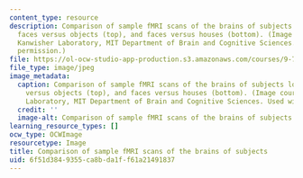 ```yaml
---
content_type: resource
description: Comparison of sample fMRI scans of the brains of subjects looking at
  faces versus objects (top), and faces versus houses (bottom). (Image courtesy of
  Kanwisher Laboratory, MIT Department of Brain and Cognitive Sciences. Used with
  permission.)
file: https://ol-ocw-studio-app-production.s3.amazonaws.com/courses/9-71-functional-mri-of-high-level-vision-fall-2007/6f51d3849355ca8bda1ff61a21491837_9-71f07-th.jpg
file_type: image/jpeg
image_metadata:
  caption: Comparison of sample fMRI scans of the brains of subjects looking at faces
    versus objects (top), and faces versus houses (bottom). (Image courtesy of Kanwisher
    Laboratory, MIT Department of Brain and Cognitive Sciences. Used with permission.)
  credit: ''
  image-alt: Comparison of sample fMRI scans of the brains of subjects.
learning_resource_types: []
ocw_type: OCWImage
resourcetype: Image
title: Comparison of sample fMRI scans of the brains of subjects
uid: 6f51d384-9355-ca8b-da1f-f61a21491837
---
```

